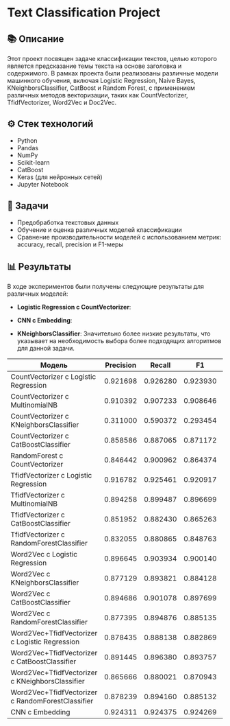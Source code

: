 # Text Classification Project

## 📚 Описание
Этот проект посвящен задаче классификации текстов, целью которого является предсказание темы текста на основе заголовка и содержимого. В рамках проекта были реализованы различные модели машинного обучения, включая Logistic Regression, Naive Bayes, KNeighborsClassifier, CatBoost и Random Forest, с применением различных методов векторизации, таких как CountVectorizer, TfidfVectorizer, Word2Vec и Doc2Vec.

## ⚙️ Стек технологий
- Python
- Pandas
- NumPy
- Scikit-learn
- CatBoost
- Keras (для нейронных сетей)
- Jupyter Notebook

## 🧩 Задачи
- Предобработка текстовых данных
- Обучение и оценка различных моделей классификации
- Сравнение производительности моделей с использованием метрик: accuracy, recall, precision и F1-меры

## 📊 Результаты
В ходе экспериментов были получены следующие результаты для различных моделей:
- **Logistic Regression с CountVectorizer**: 
- **CNN с Embedding**:
  
- **KNeighborsClassifier**: Значительно более низкие результаты, что указывает на необходимость выбора более подходящих алгоритмов для данной задачи.

| Модель                                     | Precision | Recall   | F1       | Accuracy |
|--------------------------------------------|-----------|----------|----------|----------|
| CountVectorizer с Logistic Regression      | 0.921698  | 0.926280 | 0.923930 | 0.930904 |
| CountVectorizer с MultinomialNB           | 0.910392  | 0.907233 | 0.908646 | 0.918686 |
| CountVectorizer с KNeighborsClassifier     | 0.311000  | 0.590372 | 0.293454 | 0.341016 |
| CountVectorizer с CatBoostClassifier       | 0.858586  | 0.887065 | 0.871172 | 0.881453 |
| RandomForest с CountVectorizer            | 0.846442  | 0.900962 | 0.864374 | 0.883304 |
| TfidfVectorizer с Logistic Regression      | 0.916782  | 0.925461 | 0.920917 | 0.928636 |
| TfidfVectorizer с MultinomialNB           | 0.894258  | 0.899487 | 0.896699 | 0.908365 |
| TfidfVectorizer с CatBoostClassifier      | 0.851952  | 0.882430 | 0.865263 | 0.876409 |
| TfidfVectorizer с RandomForestClassifier   | 0.832055  | 0.880865 | 0.848763 | 0.869120 |
| Word2Vec с Logistic Regression             | 0.896645  | 0.903934 | 0.900140 | 0.910818 |
| Word2Vec с KNeighborsClassifier            | 0.877129  | 0.893821 | 0.884128 | 0.898808 |
| Word2Vec с CatBoostClassifier              | 0.894686  | 0.901078 | 0.897699 | 0.909106 |
| Word2Vec с RandomForestClassifier          | 0.877395  | 0.894876 | 0.885135 | 0.899317 |
| Word2Vec+TfidfVectorizer с Logistic Regression | 0.878435  | 0.888138 | 0.882869 | 0.896703 |
| Word2Vec+TfidfVectorizer с CatBoostClassifier | 0.891445  | 0.896380 | 0.893757 | 0.905473 |
| Word2Vec+TfidfVectorizer с KNeighborsClassifier | 0.865666  | 0.880021 | 0.870943 | 0.888187 |
| Word2Vec+TfidfVectorizer с RandomForestClassifier | 0.878239  | 0.894160 | 0.885132 | 0.899456 |
| CNN с Embedding                            | 0.924311  | 0.924375 | 0.924269 | 0.931042 |
